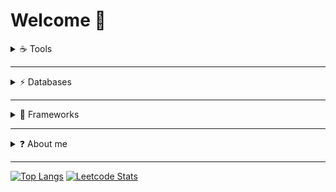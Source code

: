 # Welcome 👋

<details>
  <summary>☕ Tools</summary>
  
  
  [![git](https://badgen.net/badge/icon/git?icon=git&label&scale=1.5)](https://git-scm.com)
</details>

--- 

<details>
  <summary>⚡ Databases</summary>
</details>

---

<details>
  <summary>🔨 Frameworks</summary>
</details>

---

<details>
  <summary>❓ About me</summary>
  
I'm a freelance full-stack developer based in Spain. I primarily work with Java, Javascript, Groovy, HTML, CSS, SQL and others daily. But I have experience with languages like Typescript, PHP, Python and NoSQL databases like MongoDB. I also do work and have knowledge of agile methodologies like Scrum.

Currently, I'm getting more involved in the development of plugins for Atlassian products, mostly Jira and Confluence, both server and cloud. Besides, I like spending some time working on my projects, learning new technologies or improving my skills.
</details>

---



 [![Top Langs](https://github-readme-stats.vercel.app/api/top-langs/?username=jaxp42&layout=compact&theme=synthwave)](https://github.com/jaxp42/github-readme-stats) [![Leetcode Stats](https://leetcard.jacoblin.cool/jaxp42)](https://leetcode.com/jaxp42)


